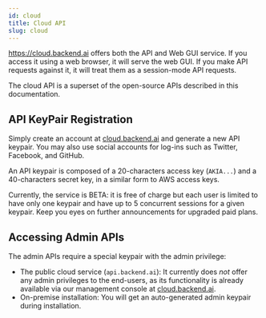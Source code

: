 ```yaml
---
id: cloud
title: Cloud API
slug: cloud
---
```


https://cloud.backend.ai offers both the API and Web GUI service.
If you access it using a web browser, it will serve the web GUI.
If you make API requests against it, it will treat them as a session-mode API requests.

The cloud API is a superset of the open-source APIs described in this documentation.

## API KeyPair Registration

Simply create an account at [cloud.backend.ai](https://cloud.backend.ai) and generate a new API keypair.
You may also use social accounts for log-ins such as Twitter, Facebook, and GitHub.

An API keypair is composed of a 20-characters access key (`AKIA...`) and
a 40-characters secret key, in a similar form to AWS access keys.

Currently, the service is BETA: it is free of charge but each user is
limited to have only one keypair and have up to 5 concurrent sessions
for a given keypair. Keep you eyes on further announcements for upgraded
paid plans.

## Accessing Admin APIs

The admin APIs require a special keypair with the admin privilege:

- The public cloud service (`api.backend.ai`): It currently does *not*
  offer any admin privileges to the end-users, as its functionality is
  already available via our management console at
  [cloud.backend.ai](https://cloud.backend.ai).
- On-premise installation: You will get an auto-generated admin
  keypair during installation.
